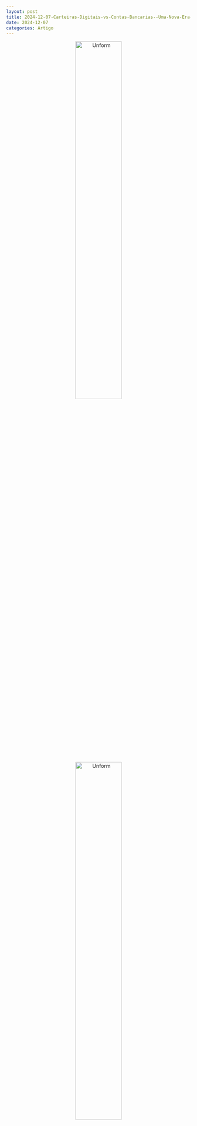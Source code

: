 ```yaml
---
layout: post
title: 2024-12-07-Carteiras-Digitais-vs-Contas-Bancarias--Uma-Nova-Era-Financeira
date: 2024-12-07
categories: Artigo
---
```


<p align="center">
<img src="{{ site.baseurl }}/images/images/2024-12-07-Carteiras-Digitais-vs-Contas-Bancarias--Uma-Nova-Era-Financeira--Bunner.svg" 
height="50%" width="50%" alt="Unform" />
</p>  

<p align="center">
<img src="{{ site.baseurl }}/images/2024-12-07-Carteiras-Digitais-vs-Contas-Bancarias--Uma-Nova-Era-Financeira.svg" 
height="50%" width="50%" alt="Unform" />
</p>  

# Carteiras Digitais vs Contas Bancárias: Uma Nova Era Financeira

Na era digital atual, onde as tecnologias blockchain e criptomoedas ganham cada vez mais espaço, surge uma questão fundamental: como as carteiras digitais se comparam às tradicionais contas bancárias? Este artigo explora as principais diferenças e similaridades entre estas duas formas de gerenciar ativos financeiros.

## O Poder da Autonomia Financeira

As carteiras digitais representam uma revolução no conceito de propriedade financeira. Diferentemente das contas bancárias tradicionais, onde o banco atua como intermediário e custodiante dos fundos, as carteiras digitais oferecem aos usuários controle total sobre seus ativos. Não há instituição intermediária que possa congelar fundos ou impor restrições sobre o uso do dinheiro.

## Acessibilidade e Conveniência

Um dos principais atrativos das carteiras digitais é sua acessibilidade global. Disponíveis 24 horas por dia, 7 dias por semana, permitem transações instantâneas de qualquer lugar com conexão à internet. Em contraste, as contas bancárias tradicionalmente operam com horários limitados, podem ter restrições geográficas e frequentemente envolvem processos que levam dias para serem concluídos.

## O Dilema da Segurança

A segurança apresenta um interessante paradoxo. As carteiras digitais utilizam avançada criptografia e oferecem total controle ao usuário através de chaves privadas. No entanto, esta autonomia traz consigo grande responsabilidade - uma chave privada perdida pode significar a perda permanente dos ativos. Já os bancos tradicionais oferecem proteção contra fraudes e a possibilidade de recuperar fundos em casos de transações disputadas.

## Privacidade na Era Digital

Em termos de privacidade, as carteiras digitais levam vantagem ao permitir transações pseudônimas, onde apenas endereços públicos são visíveis, sem necessidade de vincular identidades reais. Bancos, por outro lado, exigem extensa documentação pessoal e reportam atividades financeiras às autoridades reguladoras.

## Funcionalidades e Ecossistema

Enquanto carteiras digitais se destacam no universo das criptomoedas e aplicações descentralizadas (DApps), os bancos tradicionais oferecem um conjunto mais amplo de serviços financeiros, incluindo empréstimos, investimentos e seguros. Cada sistema tem seu próprio ecossistema e propósito específico.

## O Papel da Regulação

A regulação representa uma diferença crucial. Bancos operam sob rigorosa supervisão governamental, oferecendo garantias como seguro de depósito. Carteiras digitais existem em um ambiente menos regulado, o que oferece mais liberdade mas também maiores riscos.

## O Futuro da Gestão Financeira

À medida que o mundo financeiro evolui, é provável que vejamos uma convergência entre estes dois sistemas. Muitas pessoas já optam por utilizar ambos: contas bancárias para serviços financeiros tradicionais e carteiras digitais para participar do emergente ecossistema cripto.

## Conclusão

A escolha entre carteiras digitais e contas bancárias não precisa ser exclusiva. Cada opção tem seus pontos fortes e fracos, e a decisão deve basear-se nas necessidades específicas de cada usuário. O importante é compreender as características de cada sistema para fazer escolhas informadas no gerenciamento de ativos financeiros.

A tecnologia blockchain e as carteiras digitais não vieram para substituir completamente o sistema bancário tradicional, mas para oferecer alternativas e complementar as opções existentes. O futuro provavelmente verá uma integração cada vez maior entre estes dois mundos, beneficiando os usuários com o melhor de ambos.